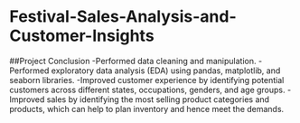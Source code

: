 # Festival-Sales-Analysis-and-Customer-Insights

##Project Conclusion
 -Performed data cleaning and manipulation.
 -Performed exploratory data analysis (EDA) using pandas, matplotlib, and seaborn libraries.
 -Improved customer experience by identifying potential customers across different states, occupations, genders, and age groups.
 -Improved sales by identifying the most selling product categories and products, which can help to plan inventory and hence meet the demands.
